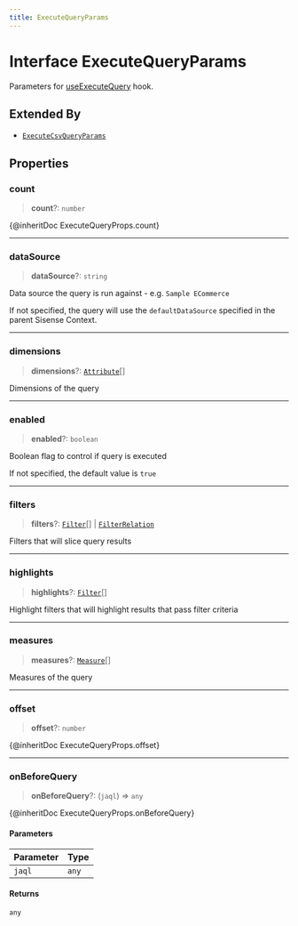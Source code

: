 ```yaml
---
title: ExecuteQueryParams
---
```


# Interface ExecuteQueryParams

Parameters for [useExecuteQuery](../functions/function.useExecuteQuery-2.md) hook.

## Extended By

- [`ExecuteCsvQueryParams`](interface.ExecuteCsvQueryParams-2.md)

## Properties

### count

> **count**?: `number`

{@inheritDoc ExecuteQueryProps.count}

***

### dataSource

> **dataSource**?: `string`

Data source the query is run against - e.g. `Sample ECommerce`

If not specified, the query will use the `defaultDataSource` specified in the parent Sisense Context.

***

### dimensions

> **dimensions**?: [`Attribute`](../../sdk-data/interfaces/interface.Attribute.md)[]

Dimensions of the query

***

### enabled

> **enabled**?: `boolean`

Boolean flag to control if query is executed

If not specified, the default value is `true`

***

### filters

> **filters**?: [`Filter`](../../sdk-data/interfaces/interface.Filter.md)[] \| [`FilterRelation`](../../sdk-data/interfaces/interface.FilterRelation.md)

Filters that will slice query results

***

### highlights

> **highlights**?: [`Filter`](../../sdk-data/interfaces/interface.Filter.md)[]

Highlight filters that will highlight results that pass filter criteria

***

### measures

> **measures**?: [`Measure`](../../sdk-data/interfaces/interface.Measure.md)[]

Measures of the query

***

### offset

> **offset**?: `number`

{@inheritDoc ExecuteQueryProps.offset}

***

### onBeforeQuery

> **onBeforeQuery**?: (`jaql`) => `any`

{@inheritDoc ExecuteQueryProps.onBeforeQuery}

#### Parameters

| Parameter | Type |
| :------ | :------ |
| `jaql` | `any` |

#### Returns

`any`
